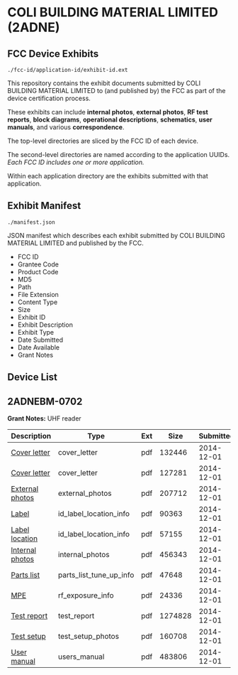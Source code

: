 # COLI BUILDING MATERIAL LIMITED (2ADNE)
## FCC Device Exhibits

```
./fcc-id/application-id/exhibit-id.ext
```

This repository contains the exhibit documents submitted by COLI BUILDING MATERIAL LIMITED to (and published by) the FCC as part of the device certification process.

These exhibits can include **internal photos**, **external photos**, **RF test reports**, **block diagrams**, **operational descriptions**, **schematics**, **user manuals**, and various **correspondence**.

The top-level directories are sliced by the FCC ID of each device.

The second-level directories are named according to the application UUIDs. *Each FCC ID includes one or more application.*

Within each application directory are the exhibits submitted with that application. 

## Exhibit Manifest

```
./manifest.json
```

JSON manifest which describes each exhibit submitted by COLI BUILDING MATERIAL LIMITED and published by the FCC.

- FCC ID
- Grantee Code
- Product Code
- MD5
- Path
- File Extension
- Content Type
- Size
- Exhibit ID
- Exhibit Description
- Exhibit Type
- Date Submitted
- Date Available
- Grant Notes

## Device List
## 2ADNEBM-0702
**Grant Notes:** UHF reader

| Description | Type | Ext | Size | Submitted | Available |
| ----------- | ---- | --- | ---- | --------- | --------- |
| [Cover letter](2ADNEBM-0702/80dd2b2dccf9d9dbfffb8c792fa4aca8/2459327.pdf) | cover_letter | pdf | 132446 | 2014-12-01 | 2014-12-01 |
| [Cover letter](2ADNEBM-0702/80dd2b2dccf9d9dbfffb8c792fa4aca8/2459328.pdf) | cover_letter | pdf | 127281 | 2014-12-01 | 2014-12-01 |
| [External photos](2ADNEBM-0702/80dd2b2dccf9d9dbfffb8c792fa4aca8/2459329.pdf) | external_photos | pdf | 207712 | 2014-12-01 | 2014-12-01 |
| [Label](2ADNEBM-0702/80dd2b2dccf9d9dbfffb8c792fa4aca8/2459330.pdf) | id_label_location_info | pdf | 90363 | 2014-12-01 | 2014-12-01 |
| [Label location](2ADNEBM-0702/80dd2b2dccf9d9dbfffb8c792fa4aca8/2459331.pdf) | id_label_location_info | pdf | 57155 | 2014-12-01 | 2014-12-01 |
| [Internal photos](2ADNEBM-0702/80dd2b2dccf9d9dbfffb8c792fa4aca8/2459332.pdf) | internal_photos | pdf | 456343 | 2014-12-01 | 2014-12-01 |
| [Parts list](2ADNEBM-0702/80dd2b2dccf9d9dbfffb8c792fa4aca8/2459334.pdf) | parts_list_tune_up_info | pdf | 47648 | 2014-12-01 | 2014-12-01 |
| [MPE](2ADNEBM-0702/80dd2b2dccf9d9dbfffb8c792fa4aca8/2459335.pdf) | rf_exposure_info | pdf | 24336 | 2014-12-01 | 2014-12-01 |
| [Test report](2ADNEBM-0702/80dd2b2dccf9d9dbfffb8c792fa4aca8/2459337.pdf) | test_report | pdf | 1274828 | 2014-12-01 | 2014-12-01 |
| [Test setup](2ADNEBM-0702/80dd2b2dccf9d9dbfffb8c792fa4aca8/2459338.pdf) | test_setup_photos | pdf | 160708 | 2014-12-01 | 2014-12-01 |
| [User manual](2ADNEBM-0702/80dd2b2dccf9d9dbfffb8c792fa4aca8/2459339.pdf) | users_manual | pdf | 483806 | 2014-12-01 | 2014-12-01 |
